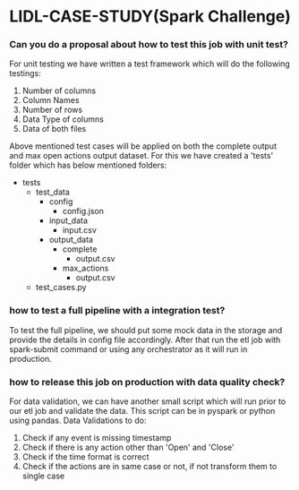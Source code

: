 # LIDL-CASE-STUDY(Spark Challenge)

### Can you do a proposal about how to test this job with unit test?

For unit testing we have written a test framework which will do the following testings:
1. Number of columns
2. Column Names
3. Number of rows
4. Data Type of columns
5. Data of both files

Above mentioned test cases will be applied on both the complete output and 
max open actions output dataset. For this we have created a 'tests' folder which
has below mentioned folders:
- tests
  - test_data
    - config
      - config.json
    - input_data
      - input.csv
    - output_data
      - complete
        - output.csv
      - max_actions
        - output.csv
  - test_cases.py
    
### how to test a full pipeline with a integration test?

To test the full pipeline, we should put some mock data in the storage and provide
the details in config file accordingly. After that run the etl job with spark-submit command 
or using any orchestrator as it will run in production.

### how to release this job on production with data quality check?

For data validation, we can have another small script which will run prior to our etl job
and validate the data. This script can be in pyspark or python using pandas.
Data Validations to do:
1. Check if any event is missing timestamp
2. Check if there is any action other than 'Open' and 'Close'
3. Check if the time format is correct
4. Check if the actions are in same case or not, if not transform them to
single case